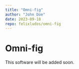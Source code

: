 ```yaml
---
title: "Omni-fig"
author: "John Doe"
date: 2023-09-18
repo: felixludos/omni-fig
---
```


# Omni-fig

This software will be added soon.
